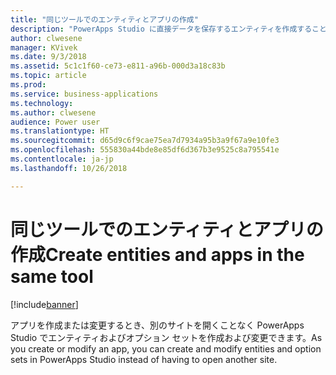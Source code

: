 ```yaml
---
title: "同じツールでのエンティティとアプリの作成"
description: "PowerApps Studio に直接データを保存するエンティティを作成することにより、アプリの構築とエンティティ/スキーマの作成を 1 つのプロセスに統合します。"
author: clwesene
manager: KVivek
ms.date: 9/3/2018
ms.assetid: 5c1c1f60-ce73-e811-a96b-000d3a18c83b
ms.topic: article
ms.prod: 
ms.service: business-applications
ms.technology: 
ms.author: clwesene
audience: Power user
ms.translationtype: HT
ms.sourcegitcommit: d65d9c6f9cae75ea7d7934a95b3a9f67a9e10fe3
ms.openlocfilehash: 555830a44bde8e85df6d367b3e9525c8a795541e
ms.contentlocale: ja-jp
ms.lasthandoff: 10/26/2018

---
```

# <a name="create-entities-and-apps-in-the-same-tool"></a><span data-ttu-id="b41e9-103">同じツールでのエンティティとアプリの作成</span><span class="sxs-lookup"><span data-stu-id="b41e9-103">Create entities and apps in the same tool</span></span>


[!include[banner](../../includes/banner.md)]

<span data-ttu-id="b41e9-104">アプリを作成または変更するとき、別のサイトを開くことなく PowerApps Studio でエンティティおよびオプション セットを作成および変更できます。</span><span class="sxs-lookup"><span data-stu-id="b41e9-104">As you create or modify an app, you can create and modify entities and option sets in PowerApps Studio instead of having to open another site.</span></span>

